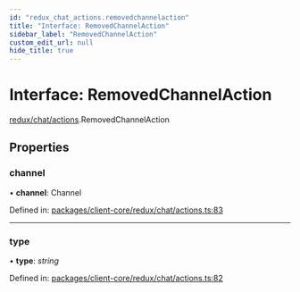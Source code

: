 ```yaml
---
id: "redux_chat_actions.removedchannelaction"
title: "Interface: RemovedChannelAction"
sidebar_label: "RemovedChannelAction"
custom_edit_url: null
hide_title: true
---
```


# Interface: RemovedChannelAction

[redux/chat/actions](../modules/redux_chat_actions.md).RemovedChannelAction

## Properties

### channel

• **channel**: Channel

Defined in: [packages/client-core/redux/chat/actions.ts:83](https://github.com/xr3ngine/xr3ngine/blob/66a84a950/packages/client-core/redux/chat/actions.ts#L83)

___

### type

• **type**: *string*

Defined in: [packages/client-core/redux/chat/actions.ts:82](https://github.com/xr3ngine/xr3ngine/blob/66a84a950/packages/client-core/redux/chat/actions.ts#L82)
